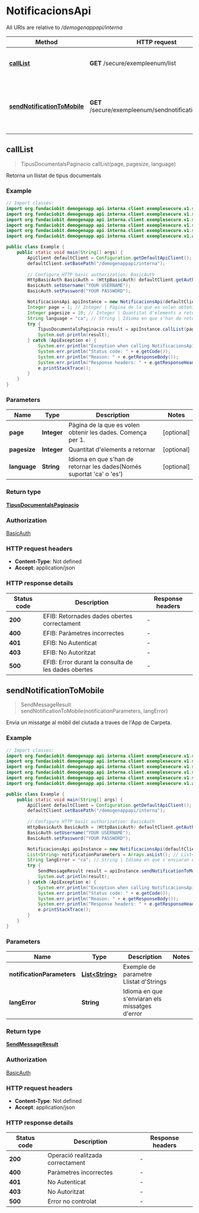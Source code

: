 # NotificacionsApi

All URIs are relative to */demogenappapi/interna*

| Method | HTTP request | Description |
|------------- | ------------- | -------------|
| [**callList**](NotificacionsApi.md#callList) | **GET** /secure/exempleenum/list | Retorna un llistat de tipus documentals |
| [**sendNotificationToMobile**](NotificacionsApi.md#sendNotificationToMobile) | **GET** /secure/exempleenum/sendnotificationtomobile | Envia un missatge al mòbil del ciutada a traves de l&#39;App de Carpeta. |



## callList

> TipusDocumentalsPaginacio callList(page, pagesize, language)

Retorna un llistat de tipus documentals

### Example

```java
// Import classes:
import org.fundaciobit.demogenapp.api.interna.client.exemplesecure.v1.services.ApiClient;
import org.fundaciobit.demogenapp.api.interna.client.exemplesecure.v1.services.ApiException;
import org.fundaciobit.demogenapp.api.interna.client.exemplesecure.v1.services.Configuration;
import org.fundaciobit.demogenapp.api.interna.client.exemplesecure.v1.services.auth.*;
import org.fundaciobit.demogenapp.api.interna.client.exemplesecure.v1.services.models.*;
import org.fundaciobit.demogenapp.api.interna.client.exemplesecure.v1.api.NotificacionsApi;

public class Example {
    public static void main(String[] args) {
        ApiClient defaultClient = Configuration.getDefaultApiClient();
        defaultClient.setBasePath("/demogenappapi/interna");
        
        // Configure HTTP basic authorization: BasicAuth
        HttpBasicAuth BasicAuth = (HttpBasicAuth) defaultClient.getAuthentication("BasicAuth");
        BasicAuth.setUsername("YOUR USERNAME");
        BasicAuth.setPassword("YOUR PASSWORD");

        NotificacionsApi apiInstance = new NotificacionsApi(defaultClient);
        Integer page = 1; // Integer | Pàgina de la que es volen obtenir les dades. Comença per 1.
        Integer pagesize = 10; // Integer | Quantitat d'elements a retornar
        String language = "ca"; // String | Idioma en que s'han de retornar les dades(Només suportat 'ca' o 'es')
        try {
            TipusDocumentalsPaginacio result = apiInstance.callList(page, pagesize, language);
            System.out.println(result);
        } catch (ApiException e) {
            System.err.println("Exception when calling NotificacionsApi#callList");
            System.err.println("Status code: " + e.getCode());
            System.err.println("Reason: " + e.getResponseBody());
            System.err.println("Response headers: " + e.getResponseHeaders());
            e.printStackTrace();
        }
    }
}
```

### Parameters


| Name | Type | Description  | Notes |
|------------- | ------------- | ------------- | -------------|
| **page** | **Integer**| Pàgina de la que es volen obtenir les dades. Comença per 1. | [optional] |
| **pagesize** | **Integer**| Quantitat d&#39;elements a retornar | [optional] |
| **language** | **String**| Idioma en que s&#39;han de retornar les dades(Només suportat &#39;ca&#39; o &#39;es&#39;) | [optional] |

### Return type

[**TipusDocumentalsPaginacio**](TipusDocumentalsPaginacio.md)

### Authorization

[BasicAuth](../README.md#BasicAuth)

### HTTP request headers

- **Content-Type**: Not defined
- **Accept**: application/json


### HTTP response details
| Status code | Description | Response headers |
|-------------|-------------|------------------|
| **200** | EFIB: Retornades dades obertes correctament |  -  |
| **400** | EFIB: Paràmetres incorrectes |  -  |
| **401** | EFIB: No Autenticat |  -  |
| **403** | EFIB: No Autoritzat |  -  |
| **500** | EFIB: Error durant la consulta de les dades obertes |  -  |


## sendNotificationToMobile

> SendMessageResult sendNotificationToMobile(notificationParameters, langError)

Envia un missatge al mòbil del ciutada a traves de l&#39;App de Carpeta.

### Example

```java
// Import classes:
import org.fundaciobit.demogenapp.api.interna.client.exemplesecure.v1.services.ApiClient;
import org.fundaciobit.demogenapp.api.interna.client.exemplesecure.v1.services.ApiException;
import org.fundaciobit.demogenapp.api.interna.client.exemplesecure.v1.services.Configuration;
import org.fundaciobit.demogenapp.api.interna.client.exemplesecure.v1.services.auth.*;
import org.fundaciobit.demogenapp.api.interna.client.exemplesecure.v1.services.models.*;
import org.fundaciobit.demogenapp.api.interna.client.exemplesecure.v1.api.NotificacionsApi;

public class Example {
    public static void main(String[] args) {
        ApiClient defaultClient = Configuration.getDefaultApiClient();
        defaultClient.setBasePath("/demogenappapi/interna");
        
        // Configure HTTP basic authorization: BasicAuth
        HttpBasicAuth BasicAuth = (HttpBasicAuth) defaultClient.getAuthentication("BasicAuth");
        BasicAuth.setUsername("YOUR USERNAME");
        BasicAuth.setPassword("YOUR PASSWORD");

        NotificacionsApi apiInstance = new NotificacionsApi(defaultClient);
        List<String> notificationParameters = Arrays.asList(); // List<String> | Exemple de parametre Llistat d'Strings
        String langError = "ca"; // String | Idioma en que s'enviaran els missatges d'error
        try {
            SendMessageResult result = apiInstance.sendNotificationToMobile(notificationParameters, langError);
            System.out.println(result);
        } catch (ApiException e) {
            System.err.println("Exception when calling NotificacionsApi#sendNotificationToMobile");
            System.err.println("Status code: " + e.getCode());
            System.err.println("Reason: " + e.getResponseBody());
            System.err.println("Response headers: " + e.getResponseHeaders());
            e.printStackTrace();
        }
    }
}
```

### Parameters


| Name | Type | Description  | Notes |
|------------- | ------------- | ------------- | -------------|
| **notificationParameters** | [**List&lt;String&gt;**](String.md)| Exemple de parametre Llistat d&#39;Strings | |
| **langError** | **String**| Idioma en que s&#39;enviaran els missatges d&#39;error | |

### Return type

[**SendMessageResult**](SendMessageResult.md)

### Authorization

[BasicAuth](../README.md#BasicAuth)

### HTTP request headers

- **Content-Type**: Not defined
- **Accept**: application/json


### HTTP response details
| Status code | Description | Response headers |
|-------------|-------------|------------------|
| **200** | Operació realitzada correctament |  -  |
| **400** | Paràmetres incorrectes |  -  |
| **401** | No Autenticat |  -  |
| **403** | No Autoritzat |  -  |
| **500** | Error no controlat |  -  |

